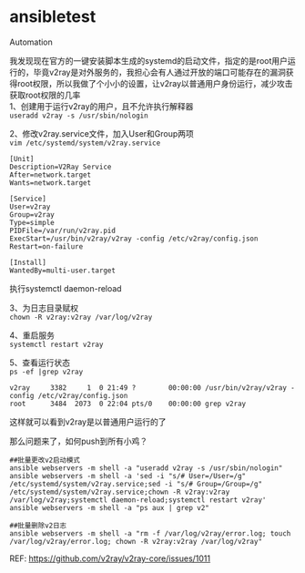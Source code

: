 # ansibletest
Automation

我发现现在官方的一键安装脚本生成的systemd的启动文件，指定的是root用户运行的，毕竟v2ray是对外服务的，我担心会有人通过开放的端口可能存在的漏洞获得root权限，所以我做了个小小的设置，让v2ray以普通用户身份运行，减少攻击获取root权限的几率  
1、创建用于运行v2ray的用户，且不允许执行解释器  
`useradd v2ray -s /usr/sbin/nologin`  

2、修改v2ray.service文件，加入User和Group两项  
`vim /etc/systemd/system/v2ray.service`  

```
[Unit]
Description=V2Ray Service
After=network.target
Wants=network.target

[Service]
User=v2ray
Group=v2ray
Type=simple
PIDFile=/var/run/v2ray.pid
ExecStart=/usr/bin/v2ray/v2ray -config /etc/v2ray/config.json
Restart=on-failure

[Install]
WantedBy=multi-user.target
```  
执行systemctl daemon-reload  

3、为日志目录赋权  
``chown -R v2ray:v2ray /var/log/v2ray``  

4、重启服务  
`systemctl restart v2ray`  

5、查看运行状态  
`ps -ef |grep v2ray`  
```
v2ray     3382     1  0 21:49 ?        00:00:00 /usr/bin/v2ray/v2ray -config /etc/v2ray/config.json
root      3484  2073  0 22:04 pts/0    00:00:00 grep v2ray
```  
这样就可以看到v2ray是以普通用户运行的了   


那么问题来了，如何push到所有小鸡？
```
##批量更改v2启动模式
ansible webservers -m shell -a "useradd v2ray -s /usr/sbin/nologin"
ansible webservers -m shell -a 'sed -i "s/# User=/User=/g" /etc/systemd/system/v2ray.service;sed -i "s/# Group=/Group=/g" /etc/systemd/system/v2ray.service;chown -R v2ray:v2ray /var/log/v2ray;systemctl daemon-reload;systemctl restart v2ray'
ansible webservers -m shell -a "ps aux | grep v2"

##批量删除v2日志
ansible webservers -m shell -a "rm -f /var/log/v2ray/error.log; touch /var/log/v2ray/error.log; chown -R v2ray:v2ray /var/log/v2ray"
```  

REF: https://github.com/v2ray/v2ray-core/issues/1011  
